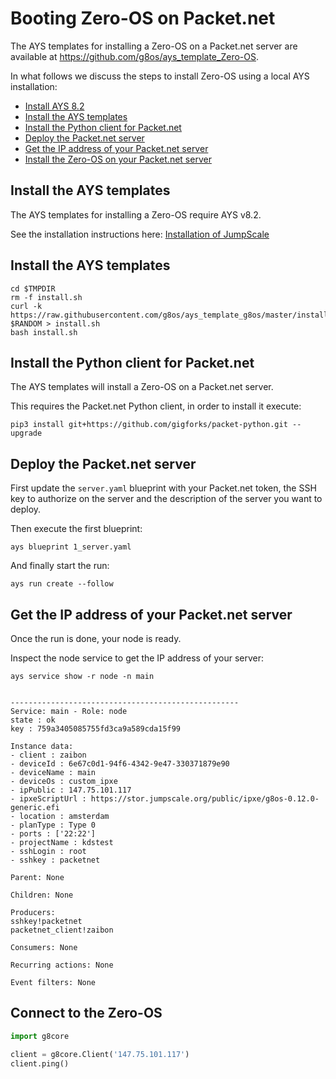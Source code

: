# Booting Zero-OS on Packet.net

The AYS templates for installing a Zero-OS on a Packet.net server are available at https://github.com/g8os/ays_template_Zero-OS.

In what follows we discuss the steps to install Zero-OS using a local AYS installation:

- [Install AYS 8.2](#install-ays)
- [Install the AYS templates](#install-templates)
- [Install the Python client for Packet.net](#packet-client)
- [Deploy the Packet.net server](#deploy-server)
- [Get the IP address of your Packet.net server](#get-ip)
- [Install the Zero-OS on your Packet.net server](#install-zero-os)


<a id="install-ays"></a>
## Install the AYS templates

The AYS templates for installing a Zero-OS require AYS v8.2.

See the installation instructions here: [Installation of JumpScale](https://gig.gitbooks.io/jumpscale-core8/content/Installation/Installation.html)


<a id="install-templates"></a>
## Install the AYS templates

```
cd $TMPDIR
rm -f install.sh
curl -k https://raw.githubusercontent.com/g8os/ays_template_g8os/master/install.sh?$RANDOM > install.sh
bash install.sh
```

<a id="packet-client"></a>
## Install the Python client for Packet.net

The AYS templates will install a Zero-OS on a Packet.net server.

This requires the Packet.net Python client, in order to install it execute:

```
pip3 install git+https://github.com/gigforks/packet-python.git --upgrade
```

<a id="deploy-server"></a>
## Deploy the Packet.net server

First update the `server.yaml` blueprint with your Packet.net token, the SSH key to authorize on the server and the description of the server you want to deploy.


Then execute the first blueprint:

```
ays blueprint 1_server.yaml
```


And finally start the run:

```
ays run create --follow
```

<a id="get-ip"></a>
## Get the IP address of your Packet.net server

Once the run is done, your node is ready.

Inspect the node service to get the IP address of your server:

```
ays service show -r node -n main


---------------------------------------------------
Service: main - Role: node
state : ok
key : 759a3405085755fd3ca9a589cda15f99

Instance data:
- client : zaibon
- deviceId : 6e67c0d1-94f6-4342-9e47-330371879e90
- deviceName : main
- deviceOs : custom_ipxe
- ipPublic : 147.75.101.117
- ipxeScriptUrl : https://stor.jumpscale.org/public/ipxe/g8os-0.12.0-generic.efi
- location : amsterdam
- planType : Type 0
- ports : ['22:22']
- projectName : kdstest
- sshLogin : root
- sshkey : packetnet

Parent: None

Children: None

Producers:
sshkey!packetnet
packetnet_client!zaibon

Consumers: None

Recurring actions: None

Event filters: None
```

<a id="connect"></a>
## Connect to the Zero-OS
```python
import g8core

client = g8core.Client('147.75.101.117')
client.ping()
```
